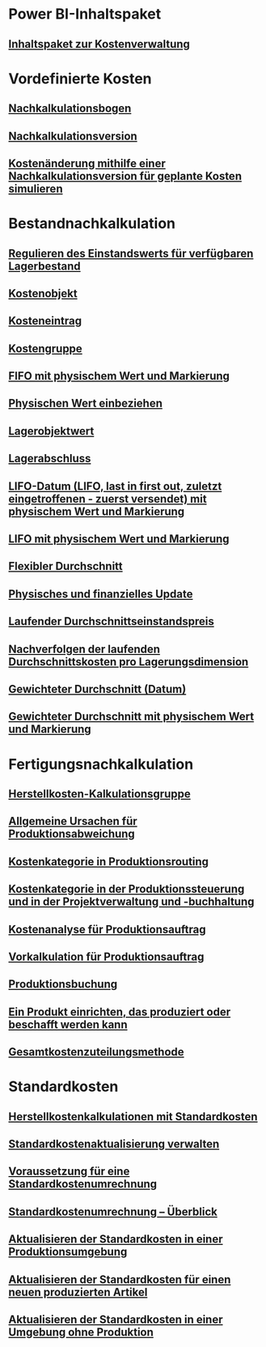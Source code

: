 # Power BI-Inhaltspaket
## [Inhaltspaket zur Kostenverwaltung](/dynamics365/operations/dev-itpro/analytics/cost-management-content-pack?toc=/dynamics365/operations/supply-chain/toc.json)
# Vordefinierte Kosten
## [Nachkalkulationsbogen](costing-sheets.md)
## [Nachkalkulationsversion](costing-versions.md)
## [Kostenänderung mithilfe einer Nachkalkulationsversion für geplante Kosten simulieren](simulate-cost-changes-costing-version-planned-costs.md)
# Bestandnachkalkulation
## [Regulieren des Einstandswerts für verfügbaren Lagerbestand](adjust-hand-inventory-cost-values.md)
## [Kostenobjekt](cost-object.md)
## [Kosteneintrag](cost-entries.md)
## [Kostengruppe](cost-groups.md)
## [FIFO mit physischem Wert und Markierung](fifo-physical-value-marking.md)
## [Physischen Wert einbeziehen](include-physical-value.md)
## [Lagerobjektwert](physical-quantity.md)
## [Lagerabschluss](inventory-close.md)
## [LIFO-Datum (LIFO, last in first out, zuletzt eingetroffenen - zuerst versendet) mit physischem Wert und Markierung](lifo-date-physical-value-marking.md)
## [LIFO mit physischem Wert und Markierung](lifo-physical-value-marking.md)
## [Flexibler Durchschnitt](moving-average.md)
## [Physisches und finanzielles Update](physical-financial-updates.md)
## [Laufender Durchschnittseinstandspreis](running-average-cost-price.md)
## [Nachverfolgen der laufenden Durchschnittskosten pro Lagerungsdimension](track-running-average-cost-per-inventory-dimension.md)
## [Gewichteter Durchschnitt (Datum)](weighted-average-date.md)
## [Gewichteter Durchschnitt mit physischem Wert und Markierung](weighted-average-physical-value-marking.md)
# Fertigungsnachkalkulation
## [Herstellkosten-Kalkulationsgruppe](bom-calculation-groups.md)
## [Allgemeine Ursachen für Produktionsabweichung](common-sources-of-production-variances.md)
## [Kostenkategorie in Produktionsrouting](cost-categories-used-production-routings.md)
## [Kostenkategorie in der Produktionssteuerung und in der Projektverwaltung und -buchhaltung](cost-categories-used-production-control-project-management-accounting.md)
## [Kostenanalyse für Produktionsauftrag](production-order-cost-analysis.md)
## [Vorkalkulation für Produktionsauftrag](production-order-cost-estimation.md)
## [Produktionsbuchung](production-posting.md)
## [Ein Produkt einrichten, das produziert oder beschafft werden kann](manufactured-items-treated-as-purchased-items.md)
## [Gesamtkostenzuteilungsmethode](methodology-total-cost-allocation.md)
# Standardkosten
## [Herstellkostenkalkulationen mit Standardkosten](information-used-bom-calculations-standard-costs.md)
## [Standardkostenaktualisierung verwalten](manage-standard-cost-updates.md)
## [Voraussetzung für eine Standardkostenumrechnung](prerequisites-standard-cost-conversion.md)
## [Standardkostenumrechnung – Überblick](standard-cost-conversion-overview.md)
## [Aktualisieren der Standardkosten in einer Produktionsumgebung](update-standard-costs-manufacturing-environment.md)
## [Aktualisieren der Standardkosten für einen neuen produzierten Artikel](update-standard-costs-new-manufactured-item.md)
## [Aktualisieren der Standardkosten in einer Umgebung ohne Produktion](update-standard-costs-non-manufacturing-environment.md)


